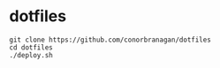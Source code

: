 dotfiles
========

```
git clone https://github.com/conorbranagan/dotfiles
cd dotfiles
./deploy.sh
```
